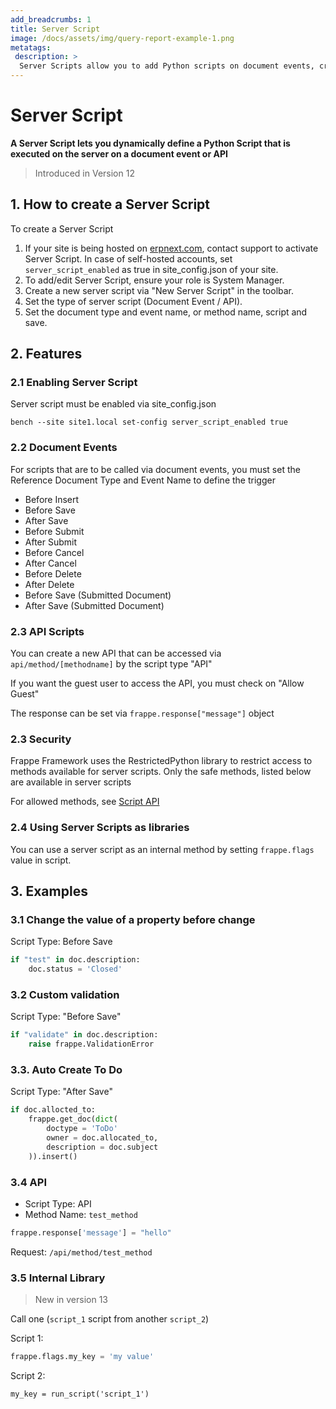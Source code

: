 ```yaml
---
add_breadcrumbs: 1
title: Server Script
image: /docs/assets/img/query-report-example-1.png
metatags:
 description: >
  Server Scripts allow you to add Python scripts on document events, create API end points and run scheduled jobs from within the Desk, without Custom Apps or deploy
---
```


<!-- add-breadcrumbs -->
# Server Script

**A Server Script lets you dynamically define a Python Script that is executed on the server on a document event or API**

> Introduced in Version 12

## 1. How to create a Server Script

To create a Server Script

1. If your site is being hosted on [erpnext.com](https://erpnext.com/), contact support to activate Server Script.
	In case of self-hosted accounts, set `server_script_enabled` as true in site_config.json of your site.
2. To add/edit Server Script, ensure your role is System Manager.
3. Create a new server script via "New Server Script" in the toolbar.
4. Set the type of server script (Document Event / API).
5. Set the document type and event name, or method name, script and save.

## 2. Features

### 2.1 Enabling Server Script

Server script must be enabled via site_config.json

```
bench --site site1.local set-config server_script_enabled true
```

### 2.2 Document Events

For scripts that are to be called via document events, you must set the Reference Document Type and Event Name to define the trigger

- Before Insert
- Before Save
- After Save
- Before Submit
- After Submit
- Before Cancel
- After Cancel
- Before Delete
- After Delete
- Before Save (Submitted Document)
- After Save (Submitted Document)

### 2.3 API Scripts

You can create a new API that can be accessed via `api/method/[methodname]` by the script type "API"

If you want the guest user to access the API, you must check on "Allow Guest"

The response can be set via `frappe.response["message"]` object

### 2.3 Security

Frappe Framework uses the RestrictedPython library to restrict access to methods available for server scripts. Only the safe methods, listed below are available in server scripts

For allowed methods, see [Script API](/docs/user/en/desk/scripting/script-api)

### 2.4 Using Server Scripts as libraries

You can use a server script as an internal method by setting `frappe.flags` value in script.

## 3. Examples

### 3.1 Change the value of a property before change

Script Type: Before Save

```py
if "test" in doc.description:
	doc.status = 'Closed'
```

### 3.2 Custom validation

Script Type: "Before Save"

```py
if "validate" in doc.description:
	raise frappe.ValidationError
```

### 3.3. Auto Create To Do

Script Type: "After Save"

```py
if doc.allocted_to:
    frappe.get_doc(dict(
        doctype = 'ToDo'
        owner = doc.allocated_to,
        description = doc.subject
    )).insert()
```

### 3.4 API

- Script Type: API
- Method Name: `test_method`

```py
frappe.response['message'] = "hello"
```

Request: `/api/method/test_method`

### 3.5 Internal Library

> New in version 13

Call one (`script_1` script from another `script_2`)

Script 1:

```py
frappe.flags.my_key = 'my value'
```

Script 2:

```
my_key = run_script('script_1')
```